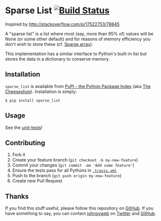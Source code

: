 # Sparse List [![Build Status](https://travis-ci.org/johnsyweb/python_sparse_list.png)](https://travis-ci.org/johnsyweb/python_sparse_list) 

Inspired by http://stackoverflow.com/q/17522753/78845

A "sparse list" is a list where most (say, more than 95% of) values will be None
(or some other default)  and for reasons of memory efficiency you don't wish to
store these (cf. [Sparse array](http://en.wikipedia.org/wiki/Sparse_array)).

This implementation has a similar interface to Python's built-in list but
stores the data in a dictionary to conserve memory.


## Installation

`sparse_list` is available from [PyPI - the Python Package
Index](https://pypi.python.org/pypi) (aka [The
Cheeseshop](https://pypi.python.org/pypi)). Installation is simply:

    $ pip install sparse_list

## Usage

See the [unit-tests](https://github.com/johnsyweb/python_sparse_list/blob/master/t_sparse_list.py)!

## Contributing

1. Fork it
1. Create your feature branch (`git checkout -b my-new-feature`)
1. Commit your changes (`git commit -am 'Add some feature'`)
1. Ensure the tests pass for all Pythons in [`.travis.yml`](https://github.com/johnsyweb/python_sparse_list/blob/master/.travis.yml)
1. Push to the branch (`git push origin my-new-feature`)
1. Create new Pull Request

## Thanks

If you find this stuff useful, please follow this repository on
[GitHub](https://github.com/johnsyweb/python_sparse_list). If you have something to say,
you can contact [johnsyweb](http://johnsy.com/about/) on
[Twitter](http://twitter.com/johnsyweb/) and
[GitHub](https://github.com/johnsyweb/).
